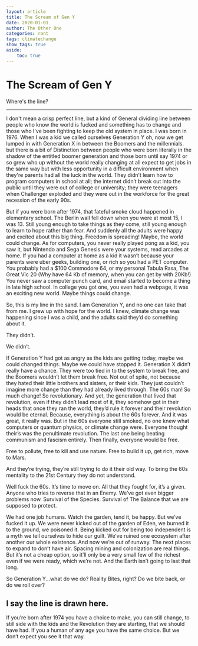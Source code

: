 ```yaml
---
layout: article
title: The Scream of Gen Y
date: 2020-01-01
author: The Other One
categories: rant
tags: climatechange
show_tags: true
aside: 
    toc: true
---
```


# The Scream of Gen Y

Where's the line?

---

I don't mean a crisp perfect line, but a kind of General dividing line between people who know the world is fucked and something has to change and those who I've been fighting to keep the old system in place. I was born in 1976. When I was a kid we called ourselves Generation Y oh, now we get lumped in with Generation X in between the Boomers and the millennials. but there is a bit of Distinction between people who were born literally in the shadow of the entitled boomer generation and those born until say 1974 or so grew who up without the world really changing at all expect to get jobs in the same way but with less opportunity in a difficult environment  when they're parents had all the luck in the world. They didn’t learn how to program computers in school at all; the internet didn’t break out into the public until they were out of college or university; they were teenagers when Challenger exploded and they were out in the workforce for the great recession of the early 90s.


But if you were born after 1974, that fateful smoke cloud happened in elementary school. The Berlin wall fell down when you were at most 15, I was 13. Still young enough to take things as they come, still young enough to learn to hope rather than fear. And suddenly all the adults were happy and excited about this big thing. Freedom is spreading! Maybe, the world could change. 
As for computers, you never really played pong as a kid, you saw it, but Nintendo and Sega Genesis were your systems, read arcades at home. If you had a computer at home as a kid it wasn’t because your parents were uber geeks, building one, or rich so you had a PET computer. You probably had a $100 Commodore 64, or my personal Tabula Rasa, The Great Vic 20 (Why have 64 Kb of memory, when you can get by with 20Kb!) You never saw a computer punch card, and email started to become a thing in late high school. In college you got one, you even had a webpage, it was an exciting new world. Maybe things could change.

So, this is my line in the sand. I am Generation Y, and no one can take that from me. I grew up with hope for the world. I knew, climate change was happening since I was a child, and the adults said they’d do something about it.

They didn’t.

We didn’t.

If Generation Y had got as angry as the kids are getting today, maybe we could changed things. Maybe we could have stopped it. Generation X didn’t really have a chance. They were too tied in to the system to break free, and the Boomers wouldn’t let them break free. Not out of spite, not because they hated their little brothers and sisters, or their kids. They just couldn’t imagine more change than they had already lived through. The 60s man! So much change! So revolutionary. And yet, the generation that lived that revolution, even if they didn’t lead most of it, they somehow got in their heads that once they ran the world, they’d rule it forever and their revolution would be eternal. Because, everything is about the 60s forever. And it was great, it really was. But in the 60s everyone still smoked, no one knew what computers or quantum physics, or climate change were. Everyone thought their’s was the penultimate revolution. The last one being beating communism and fascism entirely. Then finally, everyone would be free. 

Free to pollute, free to kill and use nature. Free to build it up, get rich, move to Mars. 

And they’re trying, they’re still trying to do it their old way. To bring the 60s mentality to the 21st Century they do not understand.

Well fuck the 60s. It’s time to move on. All that they fought for, it’s a given. Anyone who tries to reverse that in an Enemy. We’ve got even bigger problems now. Survival of the Species. Survival of The Balance that we are supposed to protect.

We had one job humans. Watch the garden, tend it, be happy.
But we’ve fucked it up.
We were never kicked out of the garden of Eden, we burned it to the ground, we poisoned it.
Being kicked out for being too independent is a myth we tell ourselves to hide our guilt. 
We’ve ruined one ecosystem after another our whole existence. 
And now we’re out of runway. The next places to expand to don’t have air.
Spacing mining and colonization are real things. But it’s not a cheap option, so it’ll only be a very small few of the richest even if we were ready, which we’re not.
And the Earth isn’t going to last that long.

So Generation Y...what do we do?
Reality Bites, right?
Do we bite back, or do we roll over?

I say the line is drawn here. 
---
If you’re born after 1974 you have a choice to make, you can still change, to still side with the kids and the Revolution they are starting, that we should have had.
If you a human of any age you have the same choice. 
But we don’t expect you see it that way.

